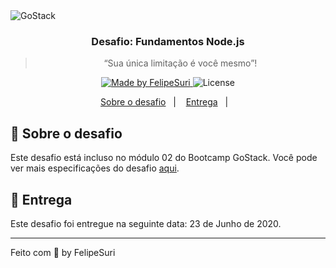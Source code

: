 <img alt="GoStack" src="https://storage.googleapis.com/golden-wind/bootcamp-gostack/header-desafios.png" />

<h3 align="center">
  Desafio: Fundamentos Node.js
</h3>

<blockquote align="center">“Sua única limitação é você mesmo”!</blockquote>

<p align="center">
  <a href="https://felipesuri.com">
    <img alt="Made by FelipeSuri" src="https://img.shields.io/badge/made%20by-FelipeSuri-%2304D361">
  </a>

  <img alt="License" src="https://img.shields.io/badge/license-MIT-%2304D361">
</p>

<p align="center">
  <a href="#rocket-sobre-o-desafio">Sobre o desafio</a>&nbsp;&nbsp;&nbsp;|&nbsp;&nbsp;&nbsp;
  <a href="#calendar-entrega">Entrega</a>&nbsp;&nbsp;&nbsp;|&nbsp;&nbsp;&nbsp;
</p>

## :rocket: Sobre o desafio

Este desafio está incluso no módulo 02 do Bootcamp GoStack. Você pode ver mais especificações do desafio [aqui](https://github.com/felipesuri/desafios-bootcamp-gostack/tree/master/module-01/conceitos-nodejs).

## :calendar: Entrega

Este desafio foi entregue na seguinte data: 23 de Junho de 2020.

---

Feito com 💜 by FelipeSuri
